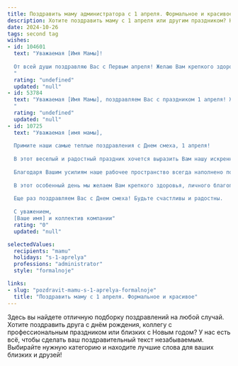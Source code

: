 ```yaml
---
title: Поздравить маму администратора с 1 апреля. Формальное и красивое
description: Хотите поздравить маму с 1 апреля или другим праздником? Наш ИИ создаст незабываемое поздравление, а вы обязательно выделитесь среди других.  
date: 2024-10-26
tags: second tag
wishes:
- id: 104601
  text: "Уважаемая [Имя Мамы]!
  
  От всей души поздравляю Вас с Первым апреля! Желаю Вам крепкого здоровья,  неиссякаемой энергии,  творческих успехов в Вашей ответственной работе администратора и  радости в каждом дне. Пусть этот день принесёт Вам только приятные  сюрпризы и отличное настроение!
  "
  rating: "undefined"
  updated: "null"
- id: 53784
  text: "Уважаемая [Имя Мамы], поздравляем Вас с праздником 1 апреля! Желаем Вам, чтобы в этот день Вас окружали только позитивные эмоции, а улыбка не сходила с Ваших прекрасных губ. Пусть Ваша работа Администратора приносит Вам радость и удовлетворение. Счастья, здоровья и успехов во всех делах!
  "
  rating: "undefined"
  updated: "null"
- id: 10725
  text: "Уважаемая [имя мамы],
  
  Примите наши самые теплые поздравления с Днем смеха, 1 апреля!
  
  В этот веселый и радостный праздник хочется выразить Вам нашу искреннюю благодарность за Вашу неустанную работу в качестве администратора. Ваше мастерство в управлении коллективом, умение находить общий язык с людьми и безупречная организация всех процессов вызывают наше восхищение.
  
  Благодаря Вашим усилиям наше рабочее пространство всегда наполнено позитивной атмосферой и эффективным взаимодействием. Ваше руководство позволяет каждому из нас раскрыть свой потенциал и добиваться успеха в наших профессиональных начинаниях.
  
  В этот особенный день мы желаем Вам крепкого здоровья, личного благополучия и новых свершений на профессиональном поприще. Пусть удача и успех сопутствуют Вам во всех Ваших начинаниях.
  
  Еще раз поздравляем Вас с Днем смеха! Будьте счастливы и радостны.
  
  С уважением,
  [Ваше имя] и коллектив компании"
  rating: "0"
  updated: "null"

selectedValues:
  recipients: "mamu"
  holidays: "s-1-aprelya"
  professions: "administrator"
  style: "formalnoje"

links:
- slug: "pozdravit-mamu-s-1-aprelya-formalnoje"
  title: "Поздравить маму с 1 апреля. Формальное и красивое"
---
```


Здесь вы найдете отличную подборку поздравлений на любой случай. 
Хотите поздравить друга с днём рождения, коллегу с профессиональным праздником или близких с Новым годом? У нас есть всё, чтобы сделать ваш поздравительный текст незабываемым. Выбирайте нужную категорию и находите лучшие слова для ваших близких и друзей!
